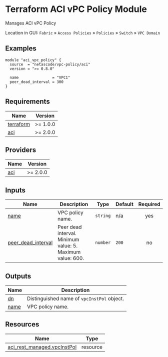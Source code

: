 <!-- BEGIN_TF_DOCS -->
# Terraform ACI vPC Policy Module

Manages ACI vPC Policy

Location in GUI:
`Fabric` » `Access Policies` » `Policies` » `Switch` » `VPC Domain`

## Examples

```hcl
module "aci_vpc_policy" {
  source  = "netascode/vpc-policy/aci"
  version = ">= 0.8.0"

  name               = "VPC1"
  peer_dead_interval = 300
}
```

## Requirements

| Name | Version |
|------|---------|
| <a name="requirement_terraform"></a> [terraform](#requirement\_terraform) | >= 1.0.0 |
| <a name="requirement_aci"></a> [aci](#requirement\_aci) | >= 2.0.0 |

## Providers

| Name | Version |
|------|---------|
| <a name="provider_aci"></a> [aci](#provider\_aci) | >= 2.0.0 |

## Inputs

| Name | Description | Type | Default | Required |
|------|-------------|------|---------|:--------:|
| <a name="input_name"></a> [name](#input\_name) | VPC policy name. | `string` | n/a | yes |
| <a name="input_peer_dead_interval"></a> [peer\_dead\_interval](#input\_peer\_dead\_interval) | Peer dead interval. Minimum value: 5. Maximum value: 600. | `number` | `200` | no |

## Outputs

| Name | Description |
|------|-------------|
| <a name="output_dn"></a> [dn](#output\_dn) | Distinguished name of `vpcInstPol` object. |
| <a name="output_name"></a> [name](#output\_name) | VPC policy name. |

## Resources

| Name | Type |
|------|------|
| [aci_rest_managed.vpcInstPol](https://registry.terraform.io/providers/CiscoDevNet/aci/latest/docs/resources/rest_managed) | resource |
<!-- END_TF_DOCS -->
